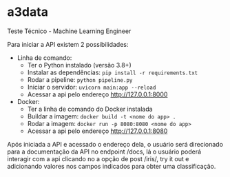 # a3data

Teste Técnico - Machine Learning Engineer

Para iniciar a API existem 2 possibilidades:
- Linha de comando:
	- Ter o Python instalado (versão 3.8+)
	- Instalar as dependências: `pip install -r requirements.txt`
	- Rodar a pipeline: `python pipeline.py`
	- Iniciar o servidor: `uvicorn main:app --reload`
	- Acessar a api pelo endereço http://127.0.0.1:8000
- Docker:
	- Ter a linha de comando do Docker instalada
	- Buildar a imagem: `docker build -t <nome do app> .`
	- Rodar a imagem: `docker run -p 8080:8080 <nome do app>`
	- Acessar a api pelo endereço http://127.0.0.1:8080

Após iniciada a API e acessado o endereço dela, o usuário será direcionado para a documentação da API no endpoint /docs, lá o usuário poderá interagir com a api clicando no a opção de post /iris/, try it out e adicionando valores nos campos indicados para obter uma classificação.
